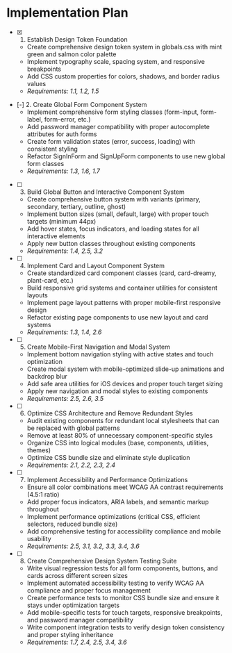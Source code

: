 # Implementation Plan

- [x] 1. Establish Design Token Foundation
  - Create comprehensive design token system in globals.css with mint green and salmon color palette
  - Implement typography scale, spacing system, and responsive breakpoints
  - Add CSS custom properties for colors, shadows, and border radius values
  - _Requirements: 1.1, 1.2, 1.5_

- [-] 2. Create Global Form Component System
  - Implement comprehensive form styling classes (form-input, form-label, form-error, etc.)
  - Add password manager compatibility with proper autocomplete attributes for auth forms
  - Create form validation states (error, success, loading) with consistent styling
  - Refactor SignInForm and SignUpForm components to use new global form classes
  - _Requirements: 1.3, 1.6, 1.7_

- [ ] 3. Build Global Button and Interactive Component System
  - Create comprehensive button system with variants (primary, secondary, tertiary, outline, ghost)
  - Implement button sizes (small, default, large) with proper touch targets (minimum 44px)
  - Add hover states, focus indicators, and loading states for all interactive elements
  - Apply new button classes throughout existing components
  - _Requirements: 1.4, 2.5, 3.2_

- [ ] 4. Implement Card and Layout Component System
  - Create standardized card component classes (card, card-dreamy, plant-card, etc.)
  - Build responsive grid systems and container utilities for consistent layouts
  - Implement page layout patterns with proper mobile-first responsive design
  - Refactor existing page components to use new layout and card systems
  - _Requirements: 1.3, 1.4, 2.6_

- [ ] 5. Create Mobile-First Navigation and Modal System
  - Implement bottom navigation styling with active states and touch optimization
  - Create modal system with mobile-optimized slide-up animations and backdrop blur
  - Add safe area utilities for iOS devices and proper touch target sizing
  - Apply new navigation and modal styles to existing components
  - _Requirements: 2.5, 2.6, 3.5_

- [ ] 6. Optimize CSS Architecture and Remove Redundant Styles
  - Audit existing components for redundant local stylesheets that can be replaced with global patterns
  - Remove at least 80% of unnecessary component-specific styles
  - Organize CSS into logical modules (base, components, utilities, themes)
  - Optimize CSS bundle size and eliminate style duplication
  - _Requirements: 2.1, 2.2, 2.3, 2.4_

- [ ] 7. Implement Accessibility and Performance Optimizations
  - Ensure all color combinations meet WCAG AA contrast requirements (4.5:1 ratio)
  - Add proper focus indicators, ARIA labels, and semantic markup throughout
  - Implement performance optimizations (critical CSS, efficient selectors, reduced bundle size)
  - Add comprehensive testing for accessibility compliance and mobile usability
  - _Requirements: 2.5, 3.1, 3.2, 3.3, 3.4, 3.6_

- [ ] 8. Create Comprehensive Design System Testing Suite
  - Write visual regression tests for all form components, buttons, and cards across different screen sizes
  - Implement automated accessibility testing to verify WCAG AA compliance and proper focus management
  - Create performance tests to monitor CSS bundle size and ensure it stays under optimization targets
  - Add mobile-specific tests for touch targets, responsive breakpoints, and password manager compatibility
  - Write component integration tests to verify design token consistency and proper styling inheritance
  - _Requirements: 1.7, 2.4, 2.5, 3.4, 3.6_